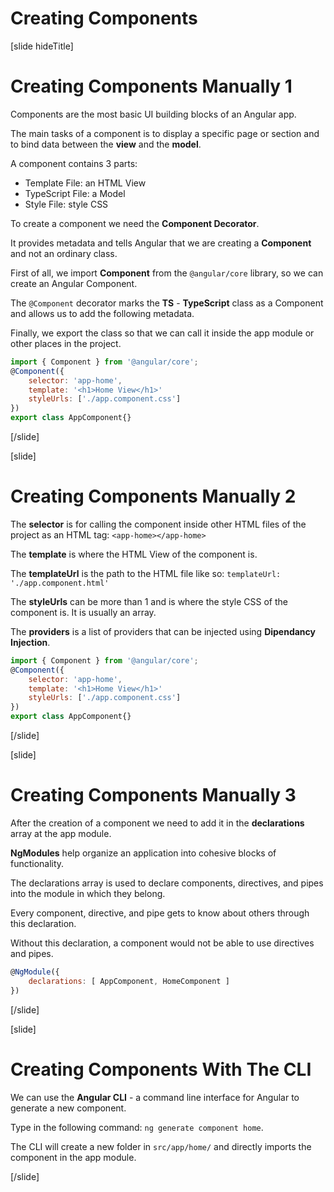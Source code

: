 # Creating Components

[slide hideTitle]

# Creating Components Manually 1

Components are the most basic UI building blocks of an Angular app.

The main tasks of a component is to display a specific page or section and to bind data between the **view** and the **model**.

A component contains 3 parts:

- Template File: an HTML View
- TypeScript File: a Model
- Style File: style CSS

To create a component we need the **Component Decorator**. 

It provides metadata and tells Angular that we are creating a **Component** and not an ordinary class.

First of all, we import **Component** from the `@angular/core` library, so we can create an Angular Component.

The `@Component` decorator marks the **TS** - **TypeScript** class as a Component and allows us to add the following metadata.

Finally, we export the class so that we can call it inside the app module or other places in the project.

```js
import { Component } from '@angular/core';
@Component({
    selector: 'app-home',
    template: '<h1>Home View</h1>'
    styleUrls: ['./app.component.css']
})
export class AppComponent{}
```

[/slide]

[slide]

# Creating Components Manually 2

The **selector** is for calling the component inside other HTML files of the project as an HTML tag: `<app-home></app-home>`

The **template** is where the HTML View of the component is.

The **templateUrl** is the path to the HTML file like so: `templateUrl: './app.component.html'`

The **styleUrls** can be more than 1 and is where the style CSS of the component is. It is usually an array.

The **providers** is a list of providers that can be injected using **Dipendancy Injection**.

```js
import { Component } from '@angular/core';
@Component({
    selector: 'app-home',
    template: '<h1>Home View</h1>'
    styleUrls: ['./app.component.css']
})
export class AppComponent{}
```

[/slide]

[slide]

# Creating Components Manually 3

After the creation of a component we need to add it in the **declarations** array at the app module.

**NgModules** help organize an application into cohesive blocks of functionality.

The declarations array is used to declare components, directives, and pipes into the module in which they belong. 

Every component, directive, and pipe gets to know about others through this declaration. 

Without this declaration, a component would not be able to use directives and pipes.

```js
@NgModule({
    declarations: [ AppComponent, HomeComponent ]
})
```

[/slide]

[slide]

# Creating Components With The CLI

We can use the **Angular CLI** - a command line interface for Angular to generate a new component.

Type in the following command: `ng generate component home`.

The CLI will create a new folder in `src/app/home/` and directly imports the component in the app module.

[/slide]